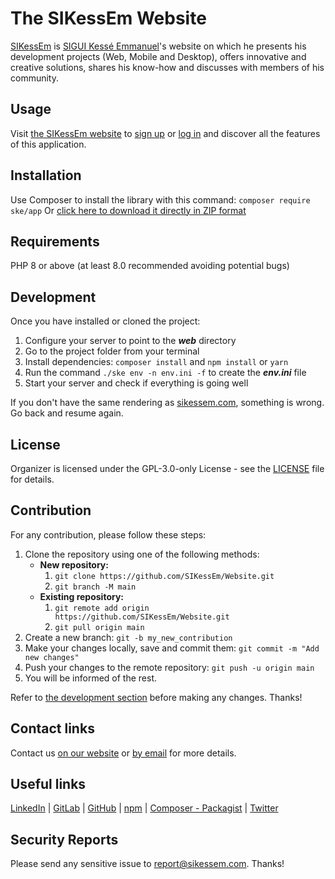 # The SIKessEm Website
[SIKessEm](https://sikessem.com) is [SIGUI Kessé Emmanuel](https://about.sikessem.com)'s website on which he presents his development projects (Web, Mobile and Desktop), offers innovative and creative solutions, shares his know-how and discusses with members of his community.

## Usage
Visit [the SIKessEm website](https://app.sikessem.com) to [sign up](https://app.sikessem.com/sign-up) or [log in](https://app.sikessem.com/log-in) and discover all the features of this application.

## Installation
Use Composer to install the library with this command:
`composer require ske/app`
Or [click here to download it directly in ZIP format ](https://github.com/SIKessEm/Website/archive/refs/heads/main.zip)

## Requirements
PHP 8 or above (at least 8.0 recommended avoiding potential bugs)

## Development
Once you have installed or cloned the project:
1. Configure your server to point to the _**web**_ directory
2. Go to the project folder from your terminal
3. Install dependencies: `composer install` and `npm install` or `yarn`
4. Run the command `./ske env -n env.ini -f` to create the _**env.ini**_ file
5. Start your server and check if everything is going well

If you don't have the same rendering as [sikessem.com](https://sikessem.com), something is wrong. Go back and resume again.

## License
Organizer is licensed under the GPL-3.0-only License - see the [LICENSE](./LICENSE) file for details.

## Contribution
For any contribution, please follow these steps:
1. Clone the repository using one of the following methods:
    - **New repository:**
        1. `git clone https://github.com/SIKessEm/Website.git`
        2. `git branch -M main`
    - **Existing repository:**
        1. `git remote add origin https://github.com/SIKessEm/Website.git`
        2. `git pull origin main`
2. Create a new branch: `git -b my_new_contribution`
3. Make your changes locally, save and commit them: `git commit -m "Add new changes"`
4. Push your changes to the remote repository: `git push -u origin main`
5. You will be informed of the rest.

Refer to [the development section](#development) before making any changes. Thanks!

## Contact links
Contact us [on our website](https://sikessem.com/contact) or [by email](mailto:support@sikessem.com) for more details.

## Useful links 
[LinkedIn](https://linkedin.com/in/SIKessEm) | [GitLab](https://gitlab.com/SIKessEm) | [GitHub](https://github.com/SIKessEm) | [npm](https://npmjs.org/~sikessem) | [Composer - Packagist](https://packagist.org/users/SIKessEm) | [Twitter](https://twitter.com/Ske_SIKessEm)

## Security Reports
Please send any sensitive issue to [report@sikessem.com](mailto:report@sikessem.com). Thanks!
